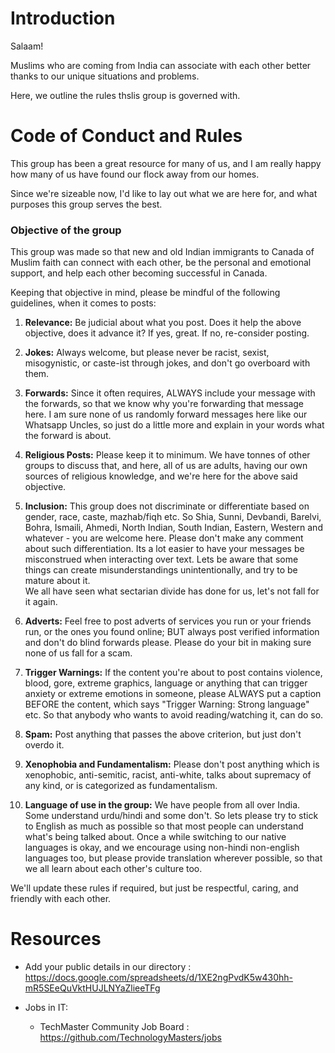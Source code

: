 # Introduction

Salaam!

Muslims who are coming from India can associate with each other better thanks to our unique situations and problems.

Here, we outline the rules thslis group is governed with.

# Code of Conduct and Rules

This group has been a great resource for many of us, and I am really happy how many of us have found our flock away from our homes.

Since we're sizeable now, I'd like to lay out what we are here for, and what purposes this group serves the best.

### Objective of the group
This group was made so that new and old Indian immigrants to Canada of Muslim faith can connect with each other, be the personal and emotional support, and help each other becoming successful in Canada.

Keeping that objective in mind, please be mindful of the following guidelines, when it comes to posts:

 1. **Relevance:** Be judicial about what you post. Does it help the above objective, does it advance it? If yes, great. If no, re-consider posting.

 2. **Jokes:** Always welcome, but please never be racist, sexist, misogynistic, or caste-ist through jokes, and don't go overboard with them.

 3. **Forwards:** Since it often requires, ALWAYS include your message with the forwards, so that we know why you're forwarding that message here. I am sure none of us randomly forward messages here like our Whatsapp Uncles, so just do a little more and explain in your words what the forward is about.

 4. **Religious Posts:** Please keep it to minimum. We have tonnes of other groups to discuss that, and here, all of us are adults, having our own sources of religious knowledge, and we're here for the above said objective.

 5. **Inclusion:** This group does not discriminate or differentiate based on gender, race, caste, mazhab/fiqh etc. So Shia, Sunni, Devbandi, Barelvi, Bohra, Ismaili, Ahmedi, North Indian, South Indian, Eastern, Western and whatever - you are welcome here. Please don't make any comment about such differentiation.
Its a lot easier to have your messages be misconstrued when interacting over text. Lets be aware that some things can create misunderstandings unintentionally, and try to be mature about it.  
We all have seen what sectarian divide has done for us, let's not fall for it again.

 6. **Adverts:** Feel free to post adverts of services you run or your friends run, or the ones you found online; BUT always post verified information and don't do blind forwards please. Please do your bit in making sure none of us fall for a scam.

 7. **Trigger Warnings:** If the content you're about to post contains violence, blood, gore, extreme graphics, language or anything that can trigger anxiety or extreme emotions in someone, please ALWAYS put a caption BEFORE the content, which says "Trigger Warning: Strong language" etc. So that anybody who wants to avoid reading/watching it, can do so.

 8. **Spam:** Post anything that passes the above criterion, but just don't overdo it.

 9. **Xenophobia and Fundamentalism:** Please don't post anything which is xenophobic, anti-semitic, racist, anti-white, talks about supremacy of any kind, or is categorized as fundamentalism.

 10. **Language of use in the group:** We have people from all over India. Some understand urdu/hindi and some don't. So lets please try to stick to English as much as possible so that most people can understand what's being talked about. Once a while switching to our native languages is okay, and we encourage using non-hindi non-english languages too, but please provide translation wherever possible, so that we all learn about each other's culture too.

We'll update these rules if required, but just be respectful, caring, and friendly with each other.

# Resources
- Add your public details in our directory : https://docs.google.com/spreadsheets/d/1XE2ngPvdK5w430hh-mR5SEeQuVktHUJLNYaZlieeTFg

- Jobs in IT:
  - TechMaster Community Job Board : https://github.com/TechnologyMasters/jobs
